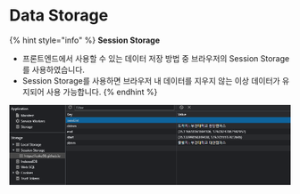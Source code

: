 # Data Storage

{% hint style="info" %}
**Session Storage**

* 프론트엔드에서 사용할 수 있는 데이터 저장 방법 중 브라우저의 Session Storage를 사용하였습니다.&#x20;
* Session Storage를 사용하면 브라우저 내 데이터를 지우지 않는 이상 데이터가 유지되어 사용 가능합니다.
{% endhint %}

![](<../.gitbook/assets/image (2).png>)
